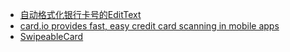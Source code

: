 - [自动格式化银行卡号的EditText](https://github.com/smuyyh/BankCardFormat)
- [card.io provides fast, easy credit card scanning in mobile apps](https://github.com/card-io/card.io-Android-SDK)
- [SwipeableCard](https://github.com/michelelacorte/SwipeableCard)
